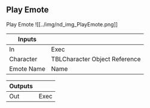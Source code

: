 ## Play Emote
Play Emote
![[../img/nd_img_PlayEmote.png]]

|Inputs||
|--|--|
| In | Exec |
| Character | TBLCharacter Object Reference |
| Emote Name | Name |

|Outputs||
|--|--|
| Out | Exec |
